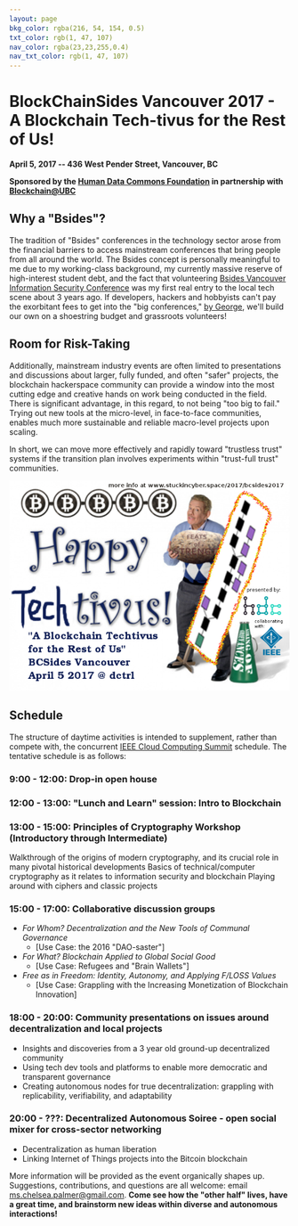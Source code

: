 ```yaml
---
layout: page
bkg_color: rgba(216, 54, 154, 0.5)
txt_color: rgb(1, 47, 107)
nav_color: rgba(23,23,255,0.4)
nav_txt_color: rgb(1, 47, 107)
---
```


# BlockChainSides Vancouver 2017 - A Blockchain Tech-tivus for the Rest of Us!

**April 5, 2017 -- 436 West Pender Street, Vancouver, BC**

**Sponsored by the [Human Data Commons Foundation](http://www.humandatacommons.org) in partnership with [Blockchain@UBC](http://www.blockchainubc.ca/)**

## Why a "Bsides"?

The tradition of "Bsides" conferences in the technology sector arose from the financial barriers to access mainstream conferences that bring people from all around the world. The Bsides concept is personally meaningful to me due to my working-class background, my currently massive reserve of high-interest student debt, and the fact that volunteering [Bsides Vancouver Information Security Conference](https://bsidesvancouver.com/) was my first real entry to the local tech scene about 3 years ago. If developers, hackers and hobbyists can't pay the exorbitant fees to get into the "big conferences," [by George](https://youtu.be/vn_PSJsl0LQ), we'll build our own on a shoestring budget and grassroots volunteers!

## Room for Risk-Taking

Additionally, mainstream industry events are often limited to presentations and discussions about larger, fully funded, and often "safer" projects, the blockchain hackerspace community can provide a window into the most cutting edge and creative hands on work being conducted in the field. There is significant advantage, in this regard, to not being "too big to fail." Trying out new tools at the micro-level, in face-to-face communities, enables much more sustainable and reliable macro-level projects upon scaling.

In short, we can move more effectively and rapidly toward "trustless trust" systems if the transition plan involves experiments within "trust-full trust" communities.

![April 5 2017 - BCSides Vancouver Free Drop-in Blockchain Summit](/images/2017projects/techtivus.png)

## Schedule

The structure of daytime activities is intended to supplement, rather than compete with, the concurrent [IEEE Cloud Computing Summit](http://conferences.computer.org/IC2E/2017/program.htm) schedule. The tentative schedule is as follows:

### **9:00 - 12:00: Drop-in open house**

### **12:00 - 13:00: "Lunch and Learn" session: Intro to Blockchain**

### **13:00 - 15:00: Principles of Cryptography Workshop (Introductory through Intermediate)**
Walkthrough of the origins of modern cryptography, and its crucial role in many pivotal historical developments
Basics of technical/computer cryptography as it relates to information security and blockchain
Playing around with ciphers and classic projects

### **15:00 - 17:00: Collaborative discussion groups**
* *For Whom? Decentralization and the New Tools of Communal Governance*
  * [Use Case: the 2016 "DAO-saster"]
* *For What? Blockchain Applied to Global Social Good*
  * [Use Case: Refugees and "Brain Wallets"]
* *Free as in Freedom: Identity, Autonomy, and Applying F/LOSS Values*
  * [Use Case: Grappling with the Increasing Monetization of Blockchain Innovation]

### **18:00 - 20:00: Community presentations on issues around decentralization and local projects**
  * Insights and discoveries from a 3 year old ground-up decentralized community
  * Using tech dev tools and platforms to enable more democratic and transparent governance
  * Creating autonomous nodes for true decentralization: grappling with replicability, verifiability, and adaptability

### **20:00 - ???: Decentralized Autonomous Soiree - open social mixer for cross-sector networking**
  * Decentralization as human liberation
  * Linking Internet of Things projects into the Bitcoin blockchain

More information will be provided as the event organically shapes up. Suggestions, contributions, and questions are all welcome: email ms.chelsea.palmer@gmail.com. **Come see how the "other half" lives, have a great time, and brainstorm new ideas within diverse and autonomous interactions!**
